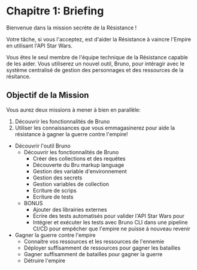 # Chapitre 1: Briefing

Bienvenue dans la mission secrète de la Résistance !

Votre tâche, si vous l'acceptez, est d'aider la Résistance à vaincre l'Empire en utilisant l'API Star Wars.

Vous êtes le seul membre de l'équipe technique de la Résistance capable de les aider.
Vous utiliserez un nouvel outil, Bruno, pour intéragir avec le système centralisé de gestion des personnages et des ressources de la résitance.

## Objectif de la Mission

Vous aurez deux missions à mener à bien en parallèle:
1. Découvrir les fonctionnalités de Bruno
2. Utiliser les connaissances que vous emmagasinerez pour aide la résistance à gagner la guerre contre l'empire!

- Découvrir l'outil Bruno
  - Découvrir les fonctionnalités de Bruno
    - Créer des collections et des requêtes
    - Découverte du Bru markup language
    - Gestion des variable d'environnement
    - Gestion des secrets
    - Gestion variables de collection
    - Ecriture de scrips
    - Ecriture de tests
  - BONUS
    - Ajouter des librairies externes 
    - Écrire des tests automatisés pour valider l'API Star Wars pour 
    - Intégrer et exécuter les tests avec Bruno CLI dans une pipeline CI/CD pour empêcher que l'empire ne puisse à nouveau revenir
- Gagner la guerre contre l'empire
  - Connaitre vos ressources et les ressources de l'ennemie
  - Déployer suffisamment de ressources pour gagner les batailles
  - Gagner suffisamment de batailles pour gagner la guerre
  - Détruire l'empire